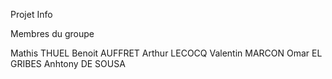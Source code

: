 Projet Info

Membres du groupe

Mathis THUEL
Benoit AUFFRET
Arthur LECOCQ
Valentin MARCON
Omar EL GRIBES
Anhtony DE SOUSA
